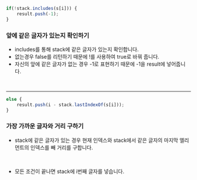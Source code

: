 ```js
if(!stack.includes(s[i])) {
    result.push(-1);
}
```

### 앞에 같은 글자가 있는지 확인하기
- includes를 통해 stack에 같은 글자가 있는지 확인합니다.
- 없는경우 false를 리턴하기 때문에 !를 사용하여 true로 바꿔 줍니다.
- 자신의 앞에 같은 글자가 없는 경우 -1로 표현하기 때문에 -1을 result에 넣어줍니다.

<br />

---

```js
else {
    result.push(i - stack.lastIndexOf(s[i]));
}
```

### 가장 가까운 글자와 거리 구하기
- stack에 같은 글자가 있는 경우 현재 인덱스와 stack에서 같은 글자의 마지막 엘리먼트의 인덱스를 빼 거리를 구합니다.

<br />

- 모든 조건이 끝나면 stack에 i번째 글자를 넣습니다.